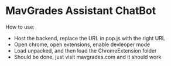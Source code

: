 # MavGrades Assistant ChatBot
How to use:
- Host the backend, replace the URL in pop.js with the right URL
- Open chrome, open extensions, enable devleoper mode
- Load unpacked, and then load the ChromeExtension folder
- Should be done, just visit mavgrades.com and it should work